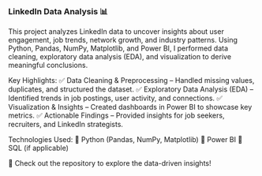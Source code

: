 ### LinkedIn Data Analysis 📊
This project analyzes LinkedIn data to uncover insights about user engagement, job trends, network growth, and industry patterns. Using Python, Pandas, NumPy, Matplotlib, and Power BI, I performed data cleaning, exploratory data analysis (EDA), and visualization to derive meaningful conclusions.

Key Highlights:
✅ Data Cleaning & Preprocessing – Handled missing values, duplicates, and structured the dataset.
✅ Exploratory Data Analysis (EDA) – Identified trends in job postings, user activity, and connections.
✅ Visualization & Insights – Created dashboards in Power BI to showcase key metrics.
✅ Actionable Findings – Provided insights for job seekers, recruiters, and LinkedIn strategists.

Technologies Used:
🔹 Python (Pandas, NumPy, Matplotlib)
🔹 Power BI
🔹 SQL (if applicable) 

🚀 Check out the repository to explore the data-driven insights!


